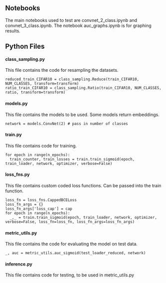 ## Notebooks 
The main notebooks used to test are convnet_2_class.ipynb and convnet_3_class.ipynb. The notebook auc_graphs.ipynb is for graphing results. 

## Python Files

#### class_sampling.py
This file contains the code for resampling the datasets. 

```
reduced_train_CIFAR10 = class_sampling.Reduce(train_CIFAR10, NUM_CLASSES, transform=transform)
ratio_train_CIFAR10 = class_sampling.Ratio(train_CIFAR10, NUM_CLASSES, ratio, transform=transform)
```

#### models.py
This file contains the models to be used. Some models return embeddings. 

```
network = models.ConvNet(2) # pass in number of classes
```


#### train.py
This file contains code for training. 

```
for epoch in range(n_epochs):
  train_counter, train_losses = train.train_sigmoid(epoch, train_loader, network, optimizer, verbose=False)
```

#### loss_fns.py
This file contains custom coded loss functions. Can be passed into the train function. 

```
loss_fn = loss_fns.CappedBCELoss
loss_fn_args = {}
loss_fn_args['loss_cap'] = cap
for epoch in range(n_epochs):
  _,_ = train.train_sigmoid(epoch, train_loader, network, optimizer, verbose=False, loss_fn=loss_fn, loss_fn_args=loss_fn_args)

```

#### metric_utils.py
This file contains the code for evaluating the model on test data. 
```
_, auc = metric_utils.auc_sigmoid(test_loader_reduced, network)
```

#### inference.py
This file contains code for testing, to be used in metric_utils.py 
